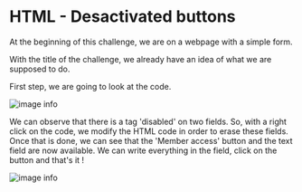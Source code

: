 # HTML - Desactivated buttons

At the beginning of this challenge, we are on a webpage with a simple form.

With the title of the challenge, we already have an idea of what we are supposed to do.

First step, we are going to look at the code.

![image info](../Images/five.png)


We can observe that there is a tag 'disabled' on two fields. So, with a right click on the code, we modify the HTML code in order to erase these fields. Once that is done, we can see that the 'Member access' button  and the text field are now available. We can write everything in the field, click on the button and that's it !

![image info](../Images/six.png)
